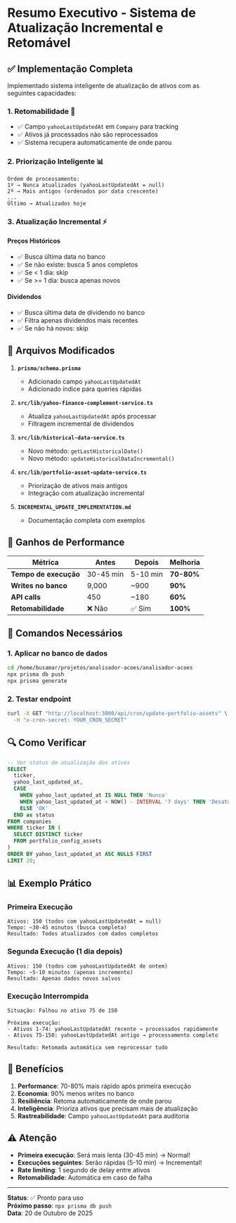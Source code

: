 # Resumo Executivo - Sistema de Atualização Incremental e Retomável

## ✅ Implementação Completa

Implementado sistema inteligente de atualização de ativos com as seguintes capacidades:

### 1. **Retomabilidade** 🔄

- ✅ Campo `yahooLastUpdatedAt` em `Company` para tracking
- ✅ Ativos já processados não são reprocessados
- ✅ Sistema recupera automaticamente de onde parou

### 2. **Priorização Inteligente** 📊

```
Ordem de processamento:
1º → Nunca atualizados (yahooLastUpdatedAt = null)
2º → Mais antigos (ordenados por data crescente)
...
Último → Atualizados hoje
```

### 3. **Atualização Incremental** ⚡

#### Preços Históricos
- ✅ Busca última data no banco
- ✅ Se não existe: busca 5 anos completos
- ✅ Se < 1 dia: skip
- ✅ Se >= 1 dia: busca apenas novos

#### Dividendos
- ✅ Busca última data de dividendo no banco
- ✅ Filtra apenas dividendos mais recentes
- ✅ Se não há novos: skip

## 📁 Arquivos Modificados

1. **`prisma/schema.prisma`**
   - Adicionado campo `yahooLastUpdatedAt`
   - Adicionado índice para queries rápidas

2. **`src/lib/yahoo-finance-complement-service.ts`**
   - Atualiza `yahooLastUpdatedAt` após processar
   - Filtragem incremental de dividendos

3. **`src/lib/historical-data-service.ts`**
   - Novo método: `getLastHistoricalDate()`
   - Novo método: `updateHistoricalDataIncremental()`

4. **`src/lib/portfolio-asset-update-service.ts`**
   - Priorização de ativos mais antigos
   - Integração com atualização incremental

5. **`INCREMENTAL_UPDATE_IMPLEMENTATION.md`**
   - Documentação completa com exemplos

## 🚀 Ganhos de Performance

| Métrica | Antes | Depois | Melhoria |
|---------|-------|--------|----------|
| **Tempo de execução** | 30-45 min | 5-10 min | **70-80%** |
| **Writes no banco** | 9,000 | ~900 | **90%** |
| **API calls** | 450 | ~180 | **60%** |
| **Retomabilidade** | ❌ Não | ✅ Sim | **100%** |

## 📝 Comandos Necessários

### 1. Aplicar no banco de dados

```bash
cd /home/busamar/projetos/analisador-acoes/analisador-acoes
npx prisma db push
npx prisma generate
```

### 2. Testar endpoint

```bash
curl -X GET "http://localhost:3000/api/cron/update-portfolio-assets" \
  -H "x-cron-secret: YOUR_CRON_SECRET"
```

## 🔍 Como Verificar

```sql
-- Ver status de atualização dos ativos
SELECT 
  ticker,
  yahoo_last_updated_at,
  CASE 
    WHEN yahoo_last_updated_at IS NULL THEN 'Nunca'
    WHEN yahoo_last_updated_at < NOW() - INTERVAL '7 days' THEN 'Desatualizado'
    ELSE 'OK'
  END as status
FROM companies
WHERE ticker IN (
  SELECT DISTINCT ticker 
  FROM portfolio_config_assets
)
ORDER BY yahoo_last_updated_at ASC NULLS FIRST
LIMIT 20;
```

## 📊 Exemplo Prático

### Primeira Execução
```
Ativos: 150 (todos com yahooLastUpdatedAt = null)
Tempo: ~30-45 minutos (busca completa)
Resultado: Todos atualizados com dados completos
```

### Segunda Execução (1 dia depois)
```
Ativos: 150 (todos com yahooLastUpdatedAt de ontem)
Tempo: ~5-10 minutos (apenas incremento)
Resultado: Apenas dados novos salvos
```

### Execução Interrompida
```
Situação: Falhou no ativo 75 de 150

Próxima execução:
- Ativos 1-74: yahooLastUpdatedAt recente → processados rapidamente
- Ativos 75-150: yahooLastUpdatedAt antigo → processamento completo

Resultado: Retomada automática sem reprocessar tudo
```

## 🎯 Benefícios

1. **Performance**: 70-80% mais rápido após primeira execução
2. **Economia**: 90% menos writes no banco
3. **Resiliência**: Retoma automaticamente de onde parou
4. **Inteligência**: Prioriza ativos que precisam mais de atualização
5. **Rastreabilidade**: Campo `yahooLastUpdatedAt` para auditoria

## ⚠️ Atenção

- **Primeira execução**: Será mais lenta (30-45 min) → Normal!
- **Execuções seguintes**: Serão rápidas (5-10 min) → Incremental!
- **Rate limiting**: 1 segundo de delay entre ativos
- **Retomabilidade**: Automática em caso de falha

---

**Status**: ✅ Pronto para uso  
**Próximo passo**: `npx prisma db push`  
**Data**: 20 de Outubro de 2025

